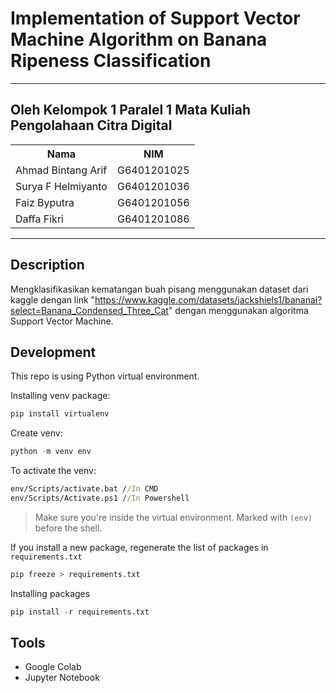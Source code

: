 # Implementation of Support Vector Machine Algorithm on Banana Ripeness Classification

---

## Oleh Kelompok 1 Paralel 1 Mata Kuliah Pengolahaan Citra Digital 
<table>
    <tr>
        <th>Nama</th>
        <th>NIM</th>
    </tr>
    <tr>
        <td>Ahmad Bintang Arif</td>
        <td>G6401201025</td>
    </tr>
    <tr>
        <td>Surya F Helmiyanto</td>
        <td>G6401201036</td>
    </tr>
    <tr>
        <td>Faiz Byputra</td>
        <td>G6401201056</td>
    </tr>
    <tr>
        <td>Daffa Fikri</td>
        <td>G6401201086</td>
    </tr>
</table>

---

## Description

Mengklasifikasikan kematangan buah pisang menggunakan dataset dari kaggle dengan link "https://www.kaggle.com/datasets/jackshiels1/bananai?select=Banana_Condensed_Three_Cat" dengan menggunakan algoritma Support Vector Machine.

## Development

This repo is using Python virtual environment.

Installing venv package:
```py
pip install virtualenv
```

Create venv:
```py
python -m venv env
```

To activate the venv:
```bat
env/Scripts/activate.bat //In CMD
env/Scripts/Activate.ps1 //In Powershell
```

> Make sure you're inside the virtual environment. Marked with `(env)` before the shell.

If you install a new package, regenerate the list of packages in `requirements.txt`
```py
pip freeze > requirements.txt
```

Installing packages
```py
pip install -r requirements.txt
```

## Tools

- Google Colab
- Jupyter Notebook
